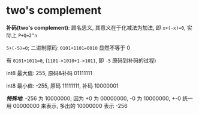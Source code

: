# two's complement

**补码(two's complement)**: 顾名思义, 其意义在于化减法为加法, 即 `x+(-x)=0`, 实际上 `P+Q=2^n`

`5+(-5)=0`; 二进制原码: `0101+1101=0010` 显然不等于 0

有 `0101+1011=0`, (`1101->1010+1->1011`, 即 `-5` 原码到补码的过程)

int8 最大值: 255, 原码&补码 01111111

int8 最小值: -255, 原码 11111111, 补码 10000001

***特殊地***: -256 为 10000000; 因为 +0 为 00000000, -0 为 10000000, +-0 统一用 00000000 来表示, 多出的 10000000 表示 -256

